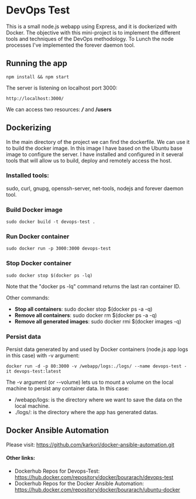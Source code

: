 # DevOps Test
This is a small node.js webapp using Express, and it is dockerized with Docker. The objective with this mini-project is to implement the different tools and techniques of the DevOps methodology. To Lunch the node processes I've implemented the forever daemon tool.

## Running the app
```
npm install && npm start
```
The server is listening on localhost port 3000:
```
http://localhost:3000/
```
We can access two resources: ***/*** and **/users**

## Dockerizing
In the main directory of the project we can find the dockerfile. We can use it to build the docker image. In this image I have based on the Ubuntu base image to configure the server. I have installed and configured in it several tools that will allow us to build, deploy and remotely access the host.
### Installed tools:
sudo, curl, gnupg, openssh-server, net-tools, nodejs and forever daemon tool.
### Build Docker image
```
sudo docker build -t devops-test .
```

### Run Docker container
```
sudo docker run -p 3000:3000 devops-test
```
### Stop Docker container
```
sudo docker stop $(docker ps -lq)
```
Note that the "docker ps -lq" command returns the last ran container ID.

Other commands:
- **Stop all containers**: sudo docker stop $(docker ps -a -q)
- **Remove all containers**: sudo docker rm $(docker ps -a -q)
- **Remove all generated images**: sudo docker rmi $(docker images -q)

### Persist data
Persist data generated by and used by Docker containers (node.js app logs in this case) with -v argument:
```
docker run -d -p 80:3000 -v /webapp/logs:./logs/ --name devops-test -it devops-test:latest
```
The -v argument (or --volume) lets us to mount a volume on the local machine to persist any container data. In this case:
- /webapp/logs: is the directory where we want to save the data on the local machine.
- ./logs/: is the directory where the app has generated datas.

## Docker Ansible Automation
Please visit: https://github.com/karkori/docker-ansible-automation.git
#### Other links:
- Dockerhub Repos for Devops-Test: https://hub.docker.com/repository/docker/bourarach/devops-test
- Dockerhub Repos for the Docker Ansible Automation: https://hub.docker.com/repository/docker/bourarach/ubuntu-docker
